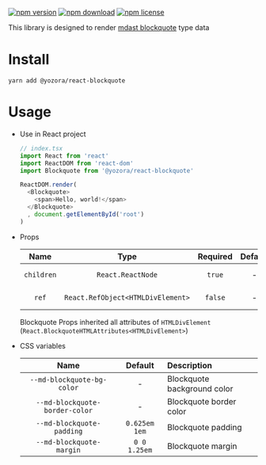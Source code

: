 [![npm version](https://img.shields.io/npm/v/@yozora/react-blockquote.svg)](https://www.npmjs.com/package/@yozora/react-blockquote)
[![npm download](https://img.shields.io/npm/dm/@yozora/react-blockquote.svg)](https://www.npmjs.com/package/@yozora/react-blockquote)
[![npm license](https://img.shields.io/npm/l/@yozora/react-blockquote.svg)](https://www.npmjs.com/package/@yozora/react-blockquote)


This library is designed to render [mdast blockquote][] type data


# Install

  ```shell
  yarn add @yozora/react-blockquote
  ```

# Usage
  * Use in React project

    ```typescript
    // index.tsx
    import React from 'react'
    import ReactDOM from 'react-dom'
    import Blockquote from '@yozora/react-blockquote'

    ReactDOM.render(
      <Blockquote>
        <span>Hello, world!</span>
      </Blockquote>
      , document.getElementById('root')
    )
    ```

  * Props

     Name       | Type                              | Required  | Default | Description
    :----------:|:---------------------------------:|:---------:|:-------:|:-------------
     `children` | `React.ReactNode`                 | `true`    | -       | Blockquote content
     `ref`      | `React.RefObject<HTMLDivElement>` | `false`   | -       | Forwarded ref callback

    Blockquote Props inherited all attributes of `HTMLDivElement` (`React.BlockquoteHTMLAttributes<HTMLDivElement>`)

  * CSS variables

     Name                           | Default       |  Description
    :------------------------------:|:-------------:|:-----------------------
     `--md-blockquote-bg-color`     | -             | Blockquote background color
     `--md-blockquote-border-color` | -             | Blockquote border color
     `--md-blockquote-padding`      | `0.625em 1em` | Blockquote padding
     `--md-blockquote-margin`       | `0 0 1.25em`  | Blockquote margin

[mdast blockquote]: https://github.com/syntax-tree/mdast#blockquote
